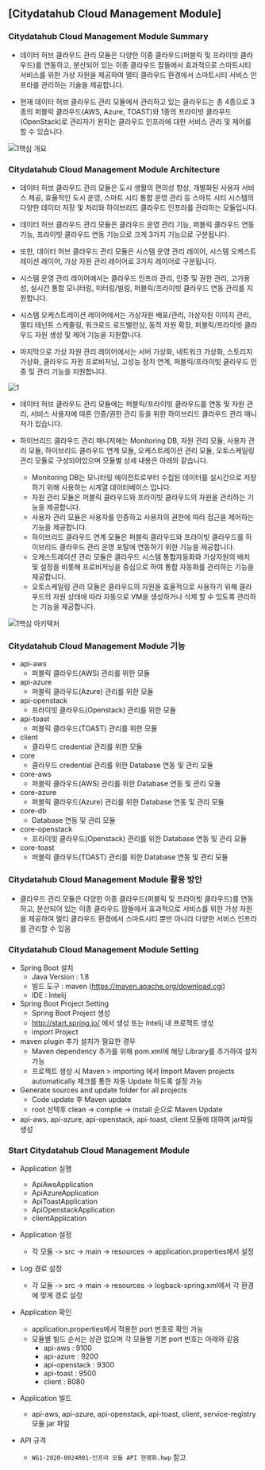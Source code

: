 ## [Citydatahub Cloud Management Module]

### Citydatahub Cloud Management Module Summary

+ 데이터 허브 클라우드 관리 모듈은 다양한 이종 클라우드(퍼블릭 및 프라이빗 클라우드)를 연동하고, 분산되어 있는 이종 클라우드 팜들에서 효과적으로 스마트시티 서비스를 위한 가상 자원을 제공하여 멀티 클라우드 환경에서 스마트시티 서비스 인프라를 관리하는 기술을 제공합니다.

+ 현재 데이터 허브 클라우드 관리 모듈에서 관리하고 있는 클라우드는 총 4종으로 3종의 퍼블릭 클라우드(AWS, Azure, TOAST)와 1종의 프라이빗 클라우드(OpenStack)로 관리자가 원하는 클라우드 인프라에 대한 서비스 관리 및 제어를 할 수 있습니다.

![1핵심 개요](https://user-images.githubusercontent.com/23303734/163297040-d2b9712d-0bbb-4321-869c-6c2ca2b39e4a.png)  

### Citydatahub Cloud Management Module Architecture

+ 데이터 허브 클라우드 관리 모듈은 도시 생활의 편의성 향상, 개별화된 사용자 서비스 제공, 효율적인 도시 운영, 스마트 시티 통합 운영 관리 등 스마트 시티 시스템의 다양한 데이터 저장 및 처리와 하이브리드 클라우드 인프라를 관리하는 모듈입니다.

+ 데이터 허브 클라우드 관리 모듈은 클라우드 운영 관리 기능, 퍼블릭 클라우드 연동 기능, 프라이빗 클라우드 연동 기능으로 크게 3가지 기능으로 구분됩니다.

+ 또한, 데이터 허브 클라우드 관리 모듈은 시스템 운영 관리 레이어, 시스템 오케스트레이션 레이어, 가상 자원 관리 레이어로 3가지 레이어로 구분됩니다. 

+ 시스템 운영 관리 레이어에서는 클라우드 인프라 관리, 인증 및 권한 관리, 고가용성, 실시간 통합 모니터링, 미터링/빌링, 퍼블릭/프라이빗 클라우드 연동 관리를 지원합니다.

+ 시스템 오케스트레이션 레이어에서는 가상자원 배포/관리, 가상자원 이미지 관리, 멀티 테넌트 스케줄링, 워크로드 로드밸런싱, 동적 자원 확장, 퍼블릭/프라이빗 클라우드 자원 생성 및 제어 기능을 지원합니다.

+ 마지막으로 가상 자원 관리 레이어에서는 서버 가상화, 네트워크 가상화, 스토리지 가상화, 클라우드 자원 프로비저닝, 고성능 장치 연계, 퍼블릭/프라이빗 클라우드 인증 및 관리 기능을 지원합니다.

![1](https://user-images.githubusercontent.com/23303734/163107199-28790644-ec4a-4dae-ae8f-4df0d2e38a53.png)

+ 데이터 허브 클라우드 관리 모듈에는 퍼블릭/프라이빗 클라우드를 연동 및 자원 관리, 서비스 사용자에 따른 인증/권한 관리 등을 위한 하이브리드 클라우드 관리 매니저가 있습니다.

+ 하이브리드 클라우드 관리 매니저에는 Monitoring DB, 자원 관리 모듈, 사용자 관리 모듈, 하이브리드 클라우드 연계 모듈, 오케스트레이션 관리 모듈, 오토스케일링 관리 모듈로 구성되어있으며 모듈별 상세 내용은 아래와 같습니다.

  + Monitoring DB는 모니터링 에이전트로부터 수집된 데이터를 실시간으로 저장하기 위해 사용하는 시계열 데이터베이스 입니다.
  + 자원 관리 모듈은 퍼블릭 클라우드와 프라이빗 클라우드의 자원을 관리하는 기능을 제공합니다.
  + 사용자 관리 모듈은 사용자를 인증하고 사용자의 권한에 따라 접근을 제어하는 기능을 제공합니다.
  + 하이브리드 클라우드 연계 모듈은 퍼블릭 클라우드와 프라이빗 클라우드를 하이브리드 클라우드 관리 운영 포탈에 연동하기 위한 기능을 제공합니다.
  + 오케스트레이션 관리 모듈은 클라우드 시스템 통합자동화와 가상자원의 배치 및 설정을 비롯해 프로비저닝을 중심으로 하여 통합 자동화를 관리하는 기능을 제공합니다.
  + 오토스케일링 관리 모듈은 클라우드의 자원을 효율적으로 사용하기 위해 클라우드의 자원 상태에 따라 자동으로 VM을 생성하거나 삭제 할 수 있도록 관리하는 기능을 제공합니다.

 ![1핵심 아키텍처](https://user-images.githubusercontent.com/23303734/163297093-4a518c54-6459-4db5-99a8-48b037da2a7f.png)

### Citydatahub Cloud Management Module 기능

+ api-aws
  + 퍼블릭 클라우드(AWS) 관리를 위한 모듈
+ api-azure
  + 퍼블릭 클라우드(Azure) 관리를 위한 모듈
+ api-openstack
  + 프라이빗 클라우드(Openstack) 관리를 위한 모듈
+ api-toast
  + 퍼블릭 클라우드(TOAST) 관리를 위한 모듈
+ client
  + 클라우드 credential 관리를 위한 모듈
+ core
  + 클라우드 credential 관리를 위한 Database 연동 및 관리 모듈
+ core-aws
  + 퍼블릭 클라우드(AWS) 관리를 위한 Database 연동 및 관리 모듈
+ core-azure
  + 퍼블릭 클라우드(Azure) 관리를 위한 Database 연동 및 관리 모듈
+ core-db
  + Database 연동 및 관리 모듈
+ core-openstack
  + 프라이빗 클라우드(Openstack) 관리를 위한 Database 연동 및 관리 모듈
+ core-toast
  + 퍼블릭 클라우드(TOAST) 관리를 위한 Database 연동 및 관리 모듈

### Citydatahub Cloud Management Module 활용 방안

+ 클라우드 관리 모듈은 다양한 이종 클라우드(퍼블릭 및 프라이빗 클라우드)를 연동하고, 분산되어 있는 이종 클라우드 팜들에서 효과적으로 서비스를 위한 가상 자원을 제공하여 멀티 클라우드 환경에서 스마트시티 뿐만 아니라 다양한 서비스 인프라를 관리할 수 있음

### Citydatahub Cloud Management Module Setting

+ Spring Boot 설치
    + Java Version : 1.8
    + 빌드 도구 : maven (https://maven.apache.org/download.cgi)
    + IDE : Intelij
+ Spring Boot Project Setting
    + Spring Boot Project 생성
    + http://start.spring.io/ 에서 생성 또는 Intelij 내 프로젝트 생성
    + import Project
+ maven plugin 추가 설치가 필요한 경우
    + Maven dependency 추가를 위해 pom.xml에 해당 Library를 추가하여 설치 가능
    + 프로젝트 생성 시 Maven > importing 에서 Import Maven projects automatically 체크를 통한 자동 Update 하도록 설정 가능
+ Generate sources and update folder for all projects
    + Code update 후 Maven update
    + root 선택후 clean -> complie -> install 순으로 Maven Update 
+ api-aws, api-azure, api-openstack, api-toast, client 모듈에 대하여 jar파일 생성

### Start Citydatahub Cloud Management Module
+ Application 실행
    + ApiAwsApplication
    + ApiAzureApplication
    + ApiToastApplication
    + ApiOpenstackApplication
    + clientApplication

+ Application 설정
    + 각 모듈 -> src -> main -> resources -> application.properties에서 설정
    
+ Log 경로 설정
    + 각 모듈 -> src -> main -> resources -> logback-spring.xml에서 각 환경에 맞게 경로 설정
    
+ Application 확인
    + application.properties에서 적용한 port 번호로 확인 가능
    + 모듈별 빌드 순서는 상관 없으며 각 모듈별 기본 port 번호는 아래와 같음
      + api-aws : 9100
      + api-azure : 9200
      + api-openstack : 9300
      + api-toast : 9500
      + client : 8080

+ Application 빌드
    + api-aws, api-azure, api-openstack, api-toast, client, service-registry 모듈 jar 파일 

+ API 규격
    + `WG1-2020-0024R01-인프라 모듈 API 현행화.hwp` 참고
